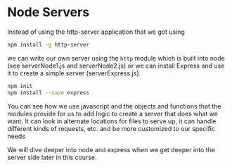 # Node Servers

Instead of using the http-server application that we got using

```sh
npm install -g http-server
```

we can write our own server using the `http` module which is built into node  (see serverNode1.js and serverNode2.js)
or we can install Express and use it to create a simple server (serverExpress.js).

```sh
npm init
npm install --save express
```

You can see how we use javascript and the objects and functions that the modules provide for us
to add logic to create a server that does what we want.  It can look in alternate locations for
files to serve up, it can handle different kinds of requests, etc. and be more customized to our specific needs

We will dive deeper into node and express when we get deeper into the server side later in this course.